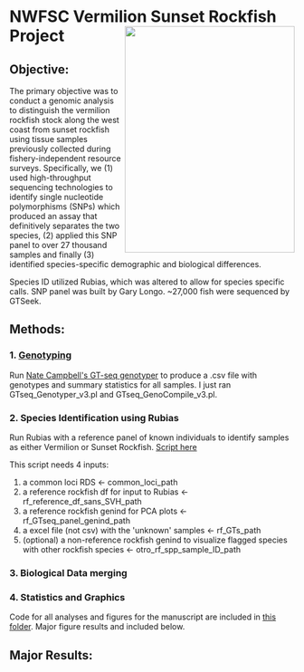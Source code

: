 # NWFSC Vermilion Sunset Rockfish Project <img src="https://github.com/anita-wray/vermilion_sunset_gtseq/assets/82060951/92b658c9-0002-4587-b02d-a86940768350" width="300" height="400" align="right">


## Objective:

The primary objective was to conduct a genomic analysis to distinguish the vermilion rockfish stock along the west coast from sunset rockfish using tissue samples previously collected during fishery-independent resource surveys. Specifically, we (1) used high-throughput sequencing technologies to identify single nucleotide polymorphisms (SNPs) which produced an assay that definitively separates the two species, (2) applied this SNP panel to over 27 thousand samples and finally (3) identified species-specific demographic and biological differences.

Species ID utilized Rubias, which was altered to allow for species specific calls. SNP panel was built by Gary Longo. ~27,000 fish were sequenced by GTSeek.


## Methods:

### 1. [Genotyping](https://github.com/GTseq/GTseq-Pipeline)
Run [Nate Campbell's GT-seq genotyper](https://github.com/GTseq/GTseq-Pipeline) to produce a .csv file with genotypes and summary statistics for all samples. I just ran GTseq_Genotyper_v3.pl and GTseq_GenoCompile_v3.pl.

### 2. Species Identification using Rubias
Run Rubias with a reference panel of known individuals to identify samples as either Vermilion or Sunset Rockfish. [Script here](https://github.com/anita-wray/vermilion_sunset_gtseq/blob/main/RUBIAS/VMRF_rubias_PCA.R)

This script needs 4 inputs:
1. a common loci RDS <- common_loci_path
2. a reference rockfish df for input to Rubias <- rf_reference_df_sans_SVH_path
3. a reference rockfish genind for PCA plots <- rf_GTseq_panel_genind_path
4. a excel file (not csv) with the 'unknown' samples <- rf_GTs_path
5. (optional) a non-reference rockfish genind to visualize flagged species with other rockfish species <- otro_rf_spp_sample_ID_path

### 3. Biological Data merging


### 4. Statistics and Graphics
Code for all analyses and figures for the manuscript are included in [this folder](https://github.com/anita-wray/vermilion_sunset_gtseq/tree/main/Figures). Major figure results and included below.

## Major Results:


